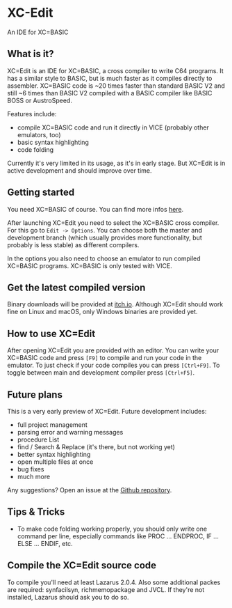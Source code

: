 # XC-Edit
An IDE for XC=BASIC

## What is it?
XC=Edit is an IDE for XC=BASIC, a cross compiler to write C64 programs. It has a similar style to BASIC, but is much faster as it compiles directly to assembler. XC=BASIC code is ~20 times faster than standard BASIC V2 and still ~6 times than BASIC V2 compiled with a BASIC compiler like BASIC BOSS or AustroSpeed.

Features include:
* compile XC=BASIC code and run it directly in VICE (probably other emulators, too)
* basic syntax highlighting
* code folding

Currently it's very limited in its usage, as it's in early stage. But XC=Edit is in active development and should improve over time.

## Getting started
You need XC=BASIC of course. You can find more infos [here](https://xc-basic.net/).

After launching XC=Edit you need to select the XC=BASIC cross compiler. For this go to `Edit -> Options`. You can choose both the master and development branch (which usually provides more functionality, but probably is less stable) as different compilers. 

In the options you also need to choose an emulator to run compiled XC=BASIC programs. XC=BASIC is only tested with VICE.

## Get the latest compiled version
Binary downloads will be provided at [itch.io](https://hamrath.itch.io/xcedit). Although XC=Edit should work fine on Linux and macOS, only Windows binaries are provided yet.

## How to use XC=Edit
After opening XC=Edit you are provided with an editor. You can write your XC=BASIC code and press `[F9]` to compile and run your code in the emulator. To just check if your code compiles you can press `[Ctrl+F9]`. To toggle between main and development compiler press `[Ctrl+F5]`.

## Future plans
This is a very early preview of XC=Edit. Future development includes:

* full project management
* parsing error and warning messages
* procedure List
* find / Search & Replace (it's there, but not working yet)
* better syntax highlighting
* open multiple files at once
* bug fixes
* much more

Any suggestions? Open an issue at the [Github repository](https://github.com/oliverhermanni/XC-Edit).

## Tips & Tricks
* To make code folding working properly, you should only write one command per line, especially commands like PROC ... ENDPROC, IF ... ELSE ... ENDIF, etc. 

## Compile the XC=Edit source code
To compile you'll need at least Lazarus 2.0.4. Also some additional packes are required: synfacilsyn, richmemopackage and JVCL. If they're not installed, Lazarus should ask you to do so.

